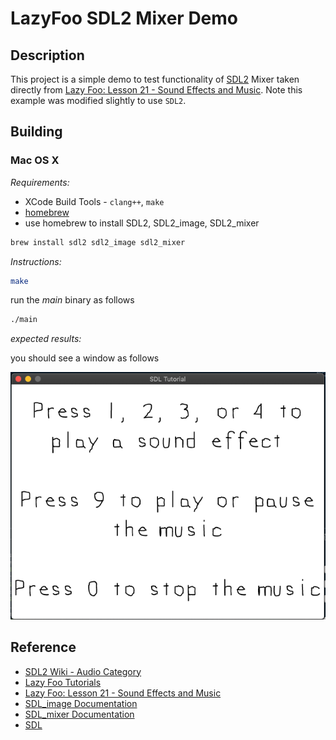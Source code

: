 # LazyFoo SDL2 Mixer Demo

## Description

This project is a simple demo to test functionality of [SDL2](https://www.libsdl.org) Mixer taken directly from [Lazy Foo: Lesson 21 - Sound Effects and Music](https://lazyfoo.net/tutorials/SDL/21_sound_effects_and_music/index.php).  Note this example was modified slightly to use `SDL2`.

## Building

### Mac OS X 

*Requirements:*
- XCode Build Tools - `clang++`, `make`
- [homebrew](https://brew.sh/)
- use homebrew to install SDL2, SDL2_image, SDL2_mixer 

```bash
brew install sdl2 sdl2_image sdl2_mixer
```

*Instructions:*

```bash
make
```

run the _main_ binary as follows
```bash
./main
```

*expected results:*

you should see a window as follows

![screen shot](./screenshot.png)

## Reference
- [SDL2 Wiki - Audio Category](http://wiki.libsdl.org/CategoryAudio)
- [Lazy Foo Tutorials](https://lazyfoo.net/tutorials)
- [Lazy Foo: Lesson 21 - Sound Effects and Music](https://lazyfoo.net/tutorials/SDL/21_sound_effects_and_music/index.php)
- [SDL_image Documentation](https://www.libsdl.org/projects/SDL_image/docs/index.html)
- [SDL_mixer Documentation](https://www.libsdl.org/projects/SDL_mixer/docs/index.html)
- [SDL](https://www.libsdl.org)